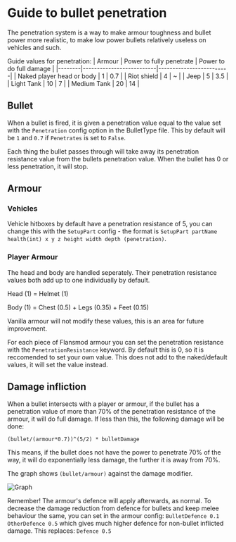# Guide to bullet penetration

The penetration system is a way to make armour toughness and bullet power more realistic, to make low power bullets relatively useless on vehicles and such.

Guide values for penetration:
| Armour | Power to fully penetrate | Power to do full damage |
|--------|--------------------------|-------------------------|
| Naked player head or body | 1 | 0.7 |
| Riot shield | 4 | ~ |
| Jeep | 5 | 3.5 |
| Light Tank | 10 | 7 |
| Medium Tank | 20 | 14 |

## Bullet

When a bullet is fired, it is given a penetration value equal to the value set with the `Penetration` config option in the BulletType file. This by default will be `1` and `0.7` if `Penetrates` is set to `False`.

Each thing the bullet passes through will take away its penetration resistance value from the bullets penetration value. When the bullet has 0 or less penetration, it will stop.

## Armour

### Vehicles

Vehicle hitboxes by default have a penetration resistance of 5, you can change this with the `SetupPart` config - the format is `SetupPart partName health(int) x y z height width depth (penetration)`.

### Player Armour

The head and body are handled seperately. Their penetration resistance values both add up to one individually by default.

Head (1) = Helmet (1)

Body (1) = Chest (0.5) + Legs (0.35) + Feet (0.15)

Vanilla armour will not modify these values, this is an area for future improvement.

For each piece of Flansmod armour you can set the penetration resistance with the `PenetrationResistance` keyword. By default this is 0, so it is reccomended to set your own value. This does not add to the naked/default values, it will set the value instead.

## Damage infliction

When a bullet intersects with a player or armour, if the bullet has a penetration value of more than 70% of the penetration resistance of the armour, it will do full damage. If less than this, the following damage will be done:

`(bullet/(armour*0.7))^(5/2) * bulletDamage`

This means, if the bullet does not have the power to penetrate 70% of the way, it will do exponentially less damage, the further it is away from 70%.

The graph shows `(bullet/armour)` against the damage modifier.

![Graph](https://i.ibb.co/S5QCJfY/Screenshot-from-2020-07-17-23-04-18.png)

Remember! The armour's defence will apply afterwards, as normal. To decrease the damage reduction from defence for bullets and keep melee behaviour the same, you can set in the armour config:
`BulletDefence 0.1`
`OtherDefence 0.5` which gives much higher defence for non-bullet inflicted damage.
This replaces:
`Defence 0.5`
